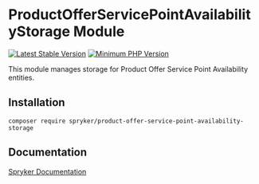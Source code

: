 # ProductOfferServicePointAvailabilityStorage Module
[![Latest Stable Version](https://poser.pugx.org/spryker/product-offer-service-point-availability-storage/v/stable.svg)](https://packagist.org/packages/spryker/product-offer-service-point-availability-storage)
[![Minimum PHP Version](https://img.shields.io/badge/php-%3E%3D%208.2-8892BF.svg)](https://php.net/)

This module manages storage for Product Offer Service Point Availability entities.

## Installation

```
composer require spryker/product-offer-service-point-availability-storage
```

## Documentation

[Spryker Documentation](https://docs.spryker.com)
